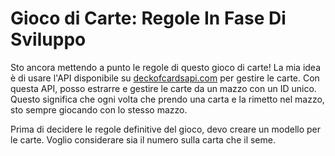 # Gioco di Carte: Regole In Fase Di Sviluppo

Sto ancora mettendo a punto le regole di questo gioco di carte! La mia idea è di usare l'API disponibile su [deckofcardsapi.com](https://deckofcardsapi.com/) per gestire le carte. Con questa API, posso estrarre e gestire le carte da un mazzo con un ID unico. Questo significa che ogni volta che prendo una carta e la rimetto nel mazzo, sto sempre giocando con lo stesso mazzo.

Prima di decidere le regole definitive del gioco, devo creare un modello per le carte. Voglio considerare sia il numero sulla carta che il seme.
